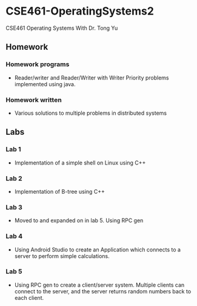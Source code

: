 # CSE461-OperatingSystems2
CSE461 Operating Systems
With Dr. Tong Yu

## Homework

### Homework programs
* Reader/writer and Reader/Writer with Writer Priority problems implemented using java.  

### Homework written
* Various solutions to multiple problems in distributed systems

## Labs

### Lab 1
* Implementation of a simple shell on Linux using C++

### Lab 2
* Implementation of B-tree using C++

### Lab 3
* Moved to and expanded on in lab 5. Using RPC gen

### Lab 4
* Using Android Studio to create an Application which connects to a server to perform simple calculations.

### Lab 5
* Using RPC gen to create a client/server system. Multiple clients can connect to the server, and the server returns random numbers back to each client.
